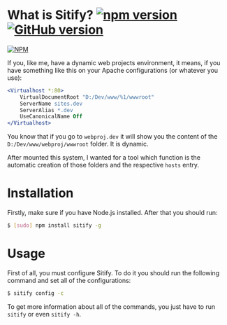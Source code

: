 # What is Sitify? [![npm version](https://badge.fury.io/js/sitify.svg)](http://badge.fury.io/js/sitify) [![GitHub version](https://badge.fury.io/gh/hacdias%2Fsitify.svg)](http://badge.fury.io/gh/hacdias%2Fsitify)

[![NPM](https://nodei.co/npm/sitify.png?downloads=true)](https://nodei.co/npm/sitify/)

If you, like me, have a dynamic web projects environment, it means, if you have something like this on your Apache configurations (or whatever you use):

```Apache
<Virtualhost *:80>
    VirtualDocumentRoot "D:/Dev/www/%1/wwwroot"
    ServerName sites.dev
    ServerAlias *.dev
    UseCanonicalName Off
</Virtualhost>
```

You know that if you go to ```webproj.dev``` it will show you the content of the ```D:/Dev/www/webproj/wwwroot``` folder. It is dynamic.

After mounted this system, I wanted for a tool which function is the automatic creation of those folders and the respective ```hosts``` entry.

# Installation

Firstly, make sure if you have Node.js installed. After that you should run:

```bash
$ [sudo] npm install sitify -g
```

# Usage

First of all, you must configure Sitify. To do it you should run the following command and set all of the configurations:

```bash
$ sitify config -c
```

To get more information about all of the commands, you just have to run ```sitify``` or even ```sitify -h```.
